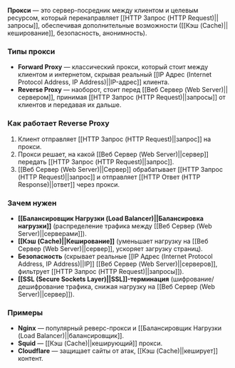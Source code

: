 **Прокси** — это сервер-посредник между клиентом и целевым ресурсом, который перенаправляет [[HTTP Запрос (HTTP Request)||запросы]], обеспечивая дополнительные возможности ([[Кэш (Cache)||кеширование]], безопасность, анонимность).


### Типы прокси

- **Forward Proxy** — классический прокси, который стоит между клиентом и интернетом, скрывая реальный [[IP Адрес (Internet Protocol Address, IP Address)||IP-адрес]] клиента.
- **Reverse Proxy** — наоборот, стоит перед [[Веб Сервер (Web Server)||сервером]], принимая [[HTTP Запрос (HTTP Request)||запросы]] от клиентов и передавая их дальше.


### Как работает Reverse Proxy

1. Клиент отправляет [[HTTP Запрос (HTTP Request)||запрос]] на прокси.
2. Прокси решает, на какой [[Веб Сервер (Web Server)||сервер]] передать [[HTTP Запрос (HTTP Request)||запрос]].
3. [[Веб Сервер (Web Server)||Сервер]] обрабатывает [[HTTP Запрос (HTTP Request)||запрос]] и отправляет [[HTTP Ответ (HTTP Response)||ответ]] через прокси.


### Зачем нужен

- **[[Балансировщик Нагрузки (Load Balancer)||Балансировка нагрузки]]** (распределение трафика между [[Веб Сервер (Web Server)||серверами]]).
- **[[Кэш (Cache)||Кеширование]]** (уменьшает нагрузку на [[Веб Сервер (Web Server)||сервер]], ускоряет загрузку страниц).
- **Безопасность** (скрывает реальные [[IP Адрес (Internet Protocol Address, IP Address)||IP]] [[Веб Сервер (Web Server)||серверов]], фильтрует [[HTTP Запрос (HTTP Request)||запросы]]).
- **[[SSL (Secure Sockets Layer)||SSL]]-терминация** (шифрование/дешифрование трафика, снижая нагрузку на [[Веб Сервер (Web Server)||сервер]]).


### Примеры

- **Nginx** — популярный реверс-прокси и [[Балансировщик Нагрузки (Load Balancer)||балансировщик]].
- **Squid** — [[Кэш (Cache)||кеширующий]] прокси.
- **Cloudflare** — защищает сайты от атак, [[Кэш (Cache)||кеширует]] контент.